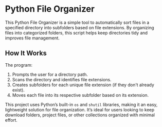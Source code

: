 # Python File Organizer

This Python File Organizer is a simple tool to automatically sort files in a specified directory into subfolders based on file extensions. By organizing files into categorized folders, this script helps keep directories tidy and improves file management.

## How It Works

The program:
1. Prompts the user for a directory path.
2. Scans the directory and identifies file extensions.
3. Creates subfolders for each unique file extension (if they don't already exist).
4. Moves each file into its respective subfolder based on its extension.

This project uses Python’s built-in `os` and `shutil` libraries, making it an easy, lightweight solution for file organization. It’s ideal for users looking to keep download folders, project files, or other collections organized with minimal effort.

